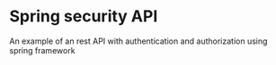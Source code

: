 # Spring security API
An example of an rest API with authentication and authorization using spring framework
